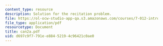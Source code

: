 ```yaml
---
content_type: resource
description: Solution for the recitation problem.
file: https://ol-ocw-studio-app-qa.s3.amazonaws.com/courses/7-012-introduction-to-biology-fall-2004/d697c9f7791ee88452194c96421c0ae0_can2a.pdf
file_type: application/pdf
resourcetype: Document
title: can2a.pdf
uid: d697c9f7-791e-e884-5219-4c96421c0ae0
---
```

